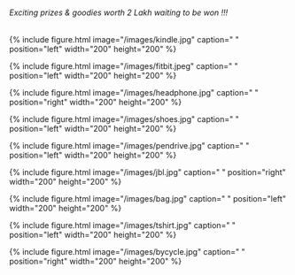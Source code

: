 
 
###### Exciting prizes & goodies worth 2 Lakh waiting to be won !!!


{% include figure.html image="/images/kindle.jpg" caption=" " position="left" width="200" height="200" %}

{% include figure.html image="/images/fitbit.jpeg" caption=" " position="left" width="200" height="200" %}

{% include figure.html image="/images/headphone.jpg" caption=" " position="right" width="200" height="200" %}



{% include figure.html image="/images/shoes.jpg" caption=" "  position="left" width="200" height="200" %}


{% include figure.html image="/images/pendrive.jpg" caption=" " position="left" width="200" height="200" %}

{% include figure.html image="/images/jbl.jpg" caption=" "  position="right" width="200" height="200" %}



{% include figure.html image="/images/bag.jpg" caption=" "  position="left" width="200" height="200" %}

{% include figure.html image="/images/tshirt.jpg" caption=" "  position="left" width="200" height="200" %}

{% include figure.html image="/images/bycycle.jpg" caption=" "  position="right" width="200" height="200" %}


